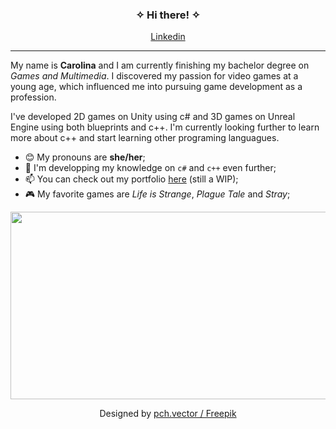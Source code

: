 <div align="center">
  <h3> ✧ Hi there! ✧ </h3>
  <p align="center">
    <a href="https://www.linkedin.com/in/carolinascpereira/">Linkedin</a>
  </p>
</div>
<hr></hr>

  <p>My name is <b>Carolina</b> and I am currently finishing my bachelor degree on <i>Games and Multimedia</i>. I discovered my passion for video games at a young age,     which influenced me into pursuing game development as a profession.</p>
  <p>I've developed 2D games on Unity using c# and 3D games on Unreal Engine using both blueprints and c++. I'm currently looking further to learn more about c++ and       start learning other programing languagues.</p>

<div>
  <ul> 
    <li> 😊 My pronouns are <b>she/her</b>;</li>
    <li> 🌱 I'm developping my knowledge on <code>c#</code> and <code>c++</code> even further;</li>
    <li> 📫 You can check out my portfolio <a href="">here</a> (still a WIP);</li>
    <li> 🎮 My favorite games are <i>Life is Strange</i>, <i>Plague Tale</i> and <i>Stray</i>;</li>
  </ul>
</div> 

<div align="center">
    <img src="https://user-images.githubusercontent.com/68751288/180999464-f89a16ff-1ec8-4f0a-85ed-bf1c06449e22.png" width="560" height="300">
    <p>Designed by <a href="http://www.freepik.com">pch.vector / Freepik</a></p>
 </div>
